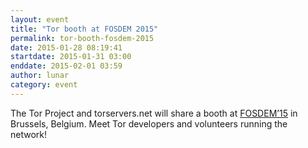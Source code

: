 ```yaml
---
layout: event
title: "Tor booth at FOSDEM 2015"
permalink: tor-booth-fosdem-2015
date: 2015-01-28 08:19:41
startdate: 2015-01-31 03:00
enddate: 2015-02-01 03:59
author: lunar
category: event
---
```


The Tor Project and torservers.net will share a booth at [FOSDEM’15](https://fosdem.org/2015/) in Brussels, Belgium. Meet Tor developers and volunteers running the network!
